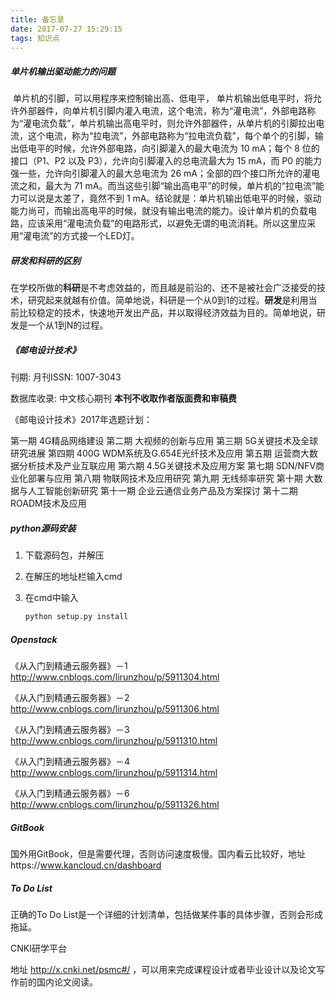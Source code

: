 ```yaml
---
title: 备忘录
date: 2017-07-27 15:29:15
tags: 知识点
---
```


##### 单片机输出驱动能力的问题

​       单片机的引脚，可以用程序来控制输出高、低电平， 单片机输出低电平时，将允许外部器件，向单片机引脚内灌入电流，这个电流，称为“灌电流”，外部电路称为“灌电流负载”，单片机输出高电平时，则允许外部器件，从单片机的引脚拉出电流，这个电流，称为“拉电流”，外部电路称为“拉电流负载”，每个单个的引脚，输出低电平的时候，允许外部电路，向引脚灌入的最大电流为 10 mA；每个 8 位的接口（P1、P2 以及 P3），允许向引脚灌入的总电流最大为 15 mA，而 P0 的能力强一些，允许向引脚灌入的最大总电流为 26 mA；全部的四个接口所允许的灌电流之和，最大为 71 mA。而当这些引脚“输出高电平”的时候，单片机的“拉电流”能力可以说是太差了，竟然不到 1 mA。结论就是：单片机输出低电平的时候，驱动能力尚可，而输出高电平的时候，就没有输出电流的能力。设计单片机的负载电路，应该采用“灌电流负载”的电路形式，以避免无谓的电流消耗。所以这里应采用“灌电流”的方式接一个LED灯。

##### **研发和科研的区别** 

在学校所做的**科研**是不考虑效益的，而且越是前沿的、还不是被社会广泛接受的技术，研究起来就越有价值。简单地说，科研是一个从0到1的过程。**研发**是利用当前比较稳定的技术，快速地开发出产品，并以取得经济效益为目的。简单地说，研发是一个从1到N的过程。



##### 《邮电设计技术》

刊期: 月刊ISSN: 1007-3043

数据库收录: 中文核心期刊     **本刊不收取作者版面费和审稿费**

《邮电设计技术》2017年选题计划：

第一期      4G精品网络建设
第二期      大视频的创新与应用
第三期      5G关键技术及全球研究进展
第四期      400G WDM系统及G.654E光纤技术及应用
第五期      运营商大数据分析技术及产业互联应用
第六期      4.5G关键技术及应用方案
第七期      SDN/NFV商业化部署与应用
第八期      物联网技术及应用研究
第九期      无线频率研究
第十期      大数据与人工智能创新研究
第十一期    企业云通信业务产品及方案探讨
第十二期    ROADM技术及应用

##### python源码安装

1. 下载源码包，并解压

2. 在解压的地址栏输入cmd

3. 在cmd中输入

   ```python
   python setup.py install
   ```


##### Openstack

《从入门到精通云服务器》－1 
http://www.cnblogs.com/lirunzhou/p/5911304.html

《从入门到精通云服务器》－2 
http://www.cnblogs.com/lirunzhou/p/5911306.html

《从入门到精通云服务器》－3 
http://www.cnblogs.com/lirunzhou/p/5911310.html

《从入门到精通云服务器》－4 
http://www.cnblogs.com/lirunzhou/p/5911314.html

《从入门到精通云服务器》－6 
http://www.cnblogs.com/lirunzhou/p/5911326.html

##### GitBook

国外用GitBook，但是需要代理，否则访问速度极慢。国内看云比较好，地址https://www.kancloud.cn/dashboard

##### To Do List

正确的To Do List是一个详细的计划清单，包括做某件事的具体步骤，否则会形成拖延。

CNKI研学平台

地址  http://x.cnki.net/psmc#/  ，可以用来完成课程设计或者毕业设计以及论文写作前的国内论文阅读。

